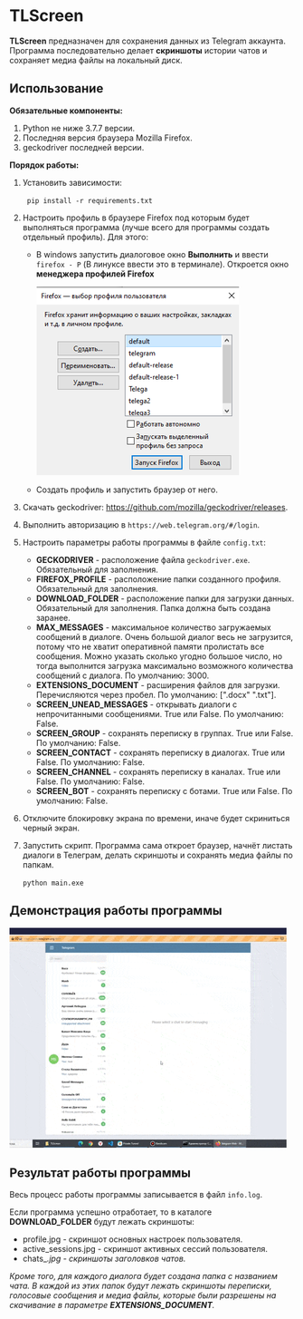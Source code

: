 # TLScreen #

**TLScreen** предназначен для сохранения данных из Telegram аккаунта. Программа последовательно делает **скриншоты** истории чатов и сохраняет медиа файлы на локальный диск.   

## Использование ##

**Обязательные компоненты:**

1. Python не ниже 3.7.7 версии.
2. Последняя версия браузера Mozilla Firefox.
3. geckodriver последней версии.

 **Порядок работы:**

1. Установить зависимости: 

   ` pip install -r requirements.txt`

2. Настроить профиль в  браузере Firefox под которым будет выполняться программа (лучше всего для программы создать отдельный профиль). Для этого:

   - В windows запустить диалоговое окно **Выполнить** и ввести `firefox - P` (В линуксе ввести это в терминале). Откроется окно **менеджера профилей Firefox**

     

     ![manager_profiles](documents/manager_profiles.jpg)

     

   - Создать профиль и запустить браузер от него.

3. Скачать geckodriver: https://github.com/mozilla/geckodriver/releases.

4. Выполнить авторизацию в `https://web.telegram.org/#/login`.

5. Настроить параметры работы программы в файле `config.txt`:

   - **GECKODRIVER** - расположение файла `geckodriver.exe`. Обязательный для заполнения.
   - **FIREFOX_PROFILE** - расположение папки созданного профиля. Обязательный для заполнения.
   - **DOWNLOAD_FOLDER** - расположение папки для загрузки данных. Обязательный для заполнения. Папка должна быть создана заранее.
   - **MAX_MESSAGES** - максимальное количество загружаемых сообщений в диалоге. Очень большой диалог весь не загрузится, потому что не хватит оперативной памяти пролистать все сообщения. Можно указать сколько угодно большое число, но тогда выполнится загрузка максимально возможного количества сообщений с диалога. По умолчанию: 3000.
   - **EXTENSIONS_DOCUMENT** - расширения файлов для загрузки. Перечисляются через пробел. По умолчанию: [".docx" ".txt"].
   - **SCREEN_UNEAD_MESSAGES** - открывать диалоги с непрочитанными сообщениями. True или False. По умолчанию: False.
   - **SCREEN_GROUP** - сохранять переписку в группах. True или False. По умолчанию: False.
   - **SCREEN_CONTACT** - сохранять переписку в диалогах. True  или False. По умолчанию: False.
   - **SCREEN_CHANNEL** - сохранять переписку в каналах. True или False. По умолчанию: False.
   - **SCREEN_BOT** - сохранять переписку с ботами. True или False. По умолчанию: False.

6. Отключите блокировку экрана по времени, иначе будет скриниться черный экран.

7. Запустить скрипт. Программа сама откроет браузер, начнёт листать диалоги в Телеграм, делать скриншоты и сохранять медиа файлы по папкам. 

   `python main.exe`

## Демонстрация работы программы ##

![video](documents/demonstration.gif)



## Результат работы программы ##

Весь процесс работы программы записывается в файл `info.log`.

Если программа успешно отработает, то в каталоге **DOWNLOAD_FOLDER** будут лежать скриншоты:

- profile.jpg - скриншот основных настроек пользователя.
- active_sessions.jpg - скриншот активных сессий пользователя.
- chats_<i>.jpg - скриншоты заголовков чатов.

Кроме того, для каждого диалога будет создана папка с названием чата. В каждой из этих папок будут лежать скриншоты переписки, голосовые сообщения и медиа файлы, которые были разрешены на скачивание в параметре  **EXTENSIONS_DOCUMENT**.